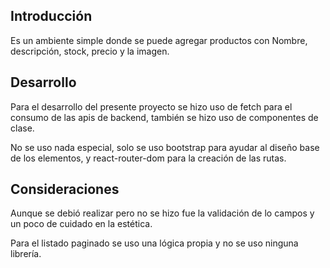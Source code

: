 ## Introducción

Es un ambiente simple donde se puede agregar productos con Nombre, descripción, stock, precio y la imagen.

## Desarrollo

Para el desarrollo del presente proyecto se hizo uso de fetch para el consumo de las apis de backend, también se hizo uso de componentes de clase.

No se uso nada especial, solo se uso bootstrap para ayudar al diseño base de los elementos, y react-router-dom para la creación de las rutas.

## Consideraciones

Aunque se debió realizar pero no se hizo fue la validación de lo campos y un poco de cuidado en la estética.

Para el listado paginado se uso una lógica propia y no se uso ninguna librería.
